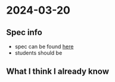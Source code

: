 # 2024-03-20

## Spec info

- spec can be found [here](https://qualifications.pearson.com/content/dam/pdf/International%20GCSE/Mathematics%20A/2016/Specification%20and%20sample%20assessments/International-GCSE-in-Mathematics-Spec-A.pdf)
- students should be 

## What I think I already know
